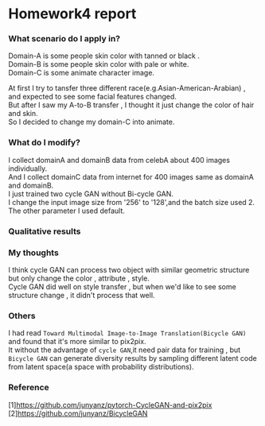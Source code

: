 # Homework4 report

### What scenario do I apply in?

Domain-A is some people skin color with tanned or black .<br>
Domain-B is some people skin color with pale or white.<br>
Domain-C is some animate character image.<br>

At first I try to tansfer three different race(e.g.Asian-American-Arabian) , and expected to see some facial features changed.<br>
But after I saw my A-to-B transfer , I thought it just change the color of hair and skin.<br>
So I decided to change my domain-C into animate.
### What do I modify? 

I collect domainA and domainB data from celebA about 400 images individually.<br>
And I collect domainC data from internet for 400 images same as domainA and domainB.<br>
I just trained two cycle GAN without Bi-cycle GAN.<br>
I change the input image size from '256' to '128',and the batch size used 2.<br>
The other parameter I used default.<br>


### Qualitative results


### My thoughts 
I think cycle GAN can process two object with similar geometric structure but only change the color , attribute , style.<br>
Cycle GAN did well on style transfer , but when we'd like to see some structure change , it didn't process that well.<br>  

### Others
I had read `Toward Multimodal Image-to-Image Translation(Bicycle GAN)` and found that it's more similar to pix2pix.<br>
It without the advantage of `cycle GAN`,it need pair data for training , but `Bicycle GAN` can generate diversity results by sampling different latent code from latent space(a space with probability distributions).<br>


### Reference
[1]https://github.com/junyanz/pytorch-CycleGAN-and-pix2pix
[2]https://github.com/junyanz/BicycleGAN
